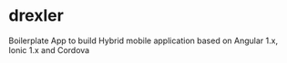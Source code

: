 # drexler
Boilerplate App to build Hybrid mobile application based on Angular 1.x, Ionic 1.x and Cordova
